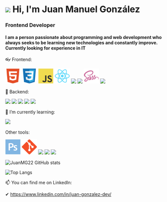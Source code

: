 # <img src="https://media.giphy.com/media/hvRJCLFzcasrR4ia7z/giphy.gif" width="30px"> Hi, I'm Juan Manuel González
### Frontend Developer



#### I am a person passionate about programming and web development who always seeks to be learning new technologies and constantly improve. Currently looking for experience in  IT 

👓 Frontend:
 
[<img src="https://github.com/devicons/devicon/blob/master/icons/html5/html5-plain.svg" width="48">](https://developer.mozilla.org/es/docs/HTML/HTML5) 
[<img src="https://github.com/devicons/devicon/blob/master/icons/css3/css3-original.svg" width="48">](https://www.w3schools.com/css/) 
[<img src="https://github.com/devicons/devicon/blob/master/icons/javascript/javascript-original.svg" width="48">](https://www.javascript.com/)
[<img src="https://github.com/devicons/devicon/blob/master/icons/react/react-original.svg" width="48">](https://es.reactjs.org/)
[<img src="https://i.stack.imgur.com/C9301.png" width="48">](https://getbootstrap.com/) 
[<img src="https://tailwindcss.com/_next/static/media/tailwindcss-mark.79614a5f61617ba49a0891494521226b.svg" width="48">](https://tailwindcss.com/) 
[<img src="https://github.com/devicons/devicon/blob/master/icons/sass/sass-original.svg" width="48">](https://sass-lang.com/)
[<img src="https://i.pinimg.com/originals/34/20/e5/3420e571b3d7a4a348d8fad91e3bfda4.png" width="48">](https://jquery.com/) 

🏢 Backend:

[<img src="https://user-images.githubusercontent.com/88951217/158155534-b5395a67-1357-4908-a790-a702f93688e7.png" width="48">](https://nodejs.org/es/)
[<img src="https://camo.githubusercontent.com/40756575fc2fd74b1883ea0cc5c2a49aa7048ab58286f43a121109d69a9ea160/68747470733a2f2f63646e2e6a7364656c6976722e6e65742f67682f64657669636f6e732f64657669636f6e2f69636f6e732f657870726573732f657870726573732d6f726967696e616c2e737667" width="48">](https://expressjs.com/es/)
[<img src="https://user-images.githubusercontent.com/88951217/158079144-7ec92e39-0c96-4094-9939-18043a5dfada.png" width="48">](https://www.mongodb.com/)
[<img src="https://cdn.icon-icons.com/icons2/2699/PNG/512/firebase_logo_icon_171157.png" width="48">](https://firebase.google.com/)
[<img src="https://user-images.githubusercontent.com/88951217/158031000-3ac7b67e-477d-48b3-b001-e7c470e1a2c7.png" width="48">](https://dashboard.heroku.com/)


🌱 I’m currently learning:

[<img src="https://qph.fs.quoracdn.net/main-qimg-744f96b18fb3ef81b05512d78b679e25" width="48">](https://nextjs.org/)

Other tools:

[<img src="https://github.com/devicons/devicon/blob/master/icons/photoshop/photoshop-plain.svg" width="48">](https://www.adobe.com/es/products/photoshop.html)
[<img src="https://github.com/devicons/devicon/blob/master/icons/git/git-original.svg" width="48">](https://git-scm.com/)
[<img src="https://encrypted-tbn0.gstatic.com/images?q=tbn:ANd9GcRFFfFfWc1kVRvfJWuttlp1ZgF3BsYZEjUhag&usqp=CAU" width="48">](https://github.com/)
[<img src="https://cdn.icon-icons.com/icons2/112/PNG/512/visual_studio_18908.png" width="48">](https://code.visualstudio.com/)
[<img src="https://seeklogo.com/images/I/insomnia-logo-A35E09EB19-seeklogo.com.png" width="48">](https://insomnia.rest/download)


![JuanMG22 GitHub stats](https://github-readme-stats.vercel.app/api?username=juanmg22&show_icons=true&theme=radical)


![Top Langs](https://github-readme-stats.vercel.app/api/top-langs/?username=juanmg22&layout=compact&theme=radical)

 

📫 You can find me on LinkedIn:

✔ https://www.linkedin.com/in/juan-gonzalez-dev/

